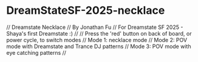 # DreamStateSF-2025-necklace
// Dreamstate Necklace
// By Jonathan Fu
// For Dreamstate SF 2025 - Shaya's first Dreamstate :)
//
//  Press the 'red' button on back of board, or power cycle, to switch modes
//  Mode 1:  necklace mode
//  Mode 2:  POV mode with Dreamstate and Trance DJ patterns
//  Mode 3:  POV mode with eye catching patterns
//  
